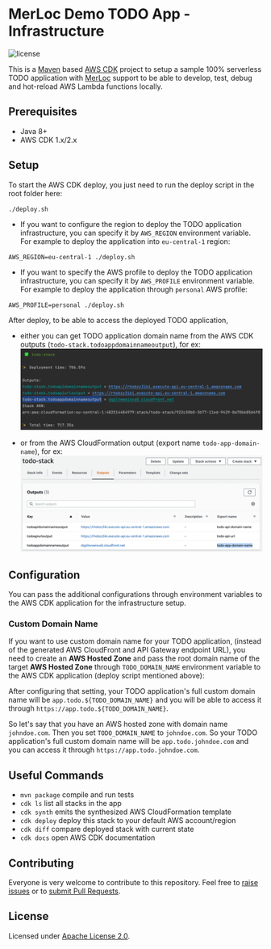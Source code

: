 # MerLoc Demo TODO App - Infrastructure

![license](https://img.shields.io/badge/License-Apache_2.0-blue.svg)

This is a [Maven](https://maven.apache.org/) based [AWS CDK](https://github.com/aws/aws-cdk) project 
to setup a sample 100% serverless TODO application with [MerLoc](https://github.com/thundra-io/merloc) support
to be able to develop, test, debug and hot-reload AWS Lambda functions locally.

## Prerequisites
- Java 8+
- AWS CDK 1.x/2.x

## Setup

To start the AWS CDK deploy, you just need to run the deploy script in the root folder here:
```
./deploy.sh
```

- If you want to configure the region to deploy the TODO application infrastructure, 
you can specify it by `AWS_REGION` environment variable.
For example to deploy the application into `eu-central-1` region:
```
AWS_REGION=eu-central-1 ./deploy.sh
```

- If you want to specify the AWS profile to deploy the TODO application infrastructure,
  you can specify it by `AWS_PROFILE` environment variable.
  For example to deploy the application through `personal` AWS profile:
```
AWS_PROFILE=personal ./deploy.sh
```

After deploy, to be able to access the deployed TODO application,

- either you can get TODO application domain name from the AWS CDK outputs (`todo-stack.todoappdomainnameoutput`), for ex:
![TODO App Domain Name From AWS CDK Output](./assets/todo-app-domain-name-from-aws-cdk-output.png)

- or from the AWS CloudFormation output (export name `todo-app-domain-name`), for ex:
![TODO App Domain Name From AWS CloudFormation Output](./assets/todo-app-domain-name-from-aws-cf-output.png)

## Configuration

You can pass the additional configurations through environment variables to the AWS CDK application 
for the infrastructure setup.

### Custom Domain Name

If you want to use custom domain name for your TODO application,
(instead of the generated AWS CloudFront and API Gateway endpoint URL), 
you need to create an **AWS Hosted Zone** and pass the root domain name of the target **AWS Hosted Zone**
through `TODO_DOMAIN_NAME` environment variable to the AWS CDK application (deploy script mentioned above):

After configuring that setting, your TODO application's full custom domain name will be `app.todo.${TODO_DOMAIN_NAME}` 
and you will be able to access it through `https://app.todo.${TODO_DOMAIN_NAME}`.

So let's say that you have an AWS hosted zone with domain name `johndoe.com`. 
Then you set `TODO_DOMAIN_NAME` to `johndoe.com`. 
So your TODO application's full custom domain name will be `app.todo.johndoe.com` and 
you can access it through `https://app.todo.johndoe.com`.

## Useful Commands

 * `mvn package`     compile and run tests
 * `cdk ls`          list all stacks in the app
 * `cdk synth`       emits the synthesized AWS CloudFormation template
 * `cdk deploy`      deploy this stack to your default AWS account/region
 * `cdk diff`        compare deployed stack with current state
 * `cdk docs`        open AWS CDK documentation

## Contributing

Everyone is very welcome to contribute to this repository.
Feel free to [raise issues](https://github.com/thundra-io/merloc-demo-java/issues)
or to [submit Pull Requests](https://github.com/thundra-io/merloc-demo-java/pulls).

## License

Licensed under [Apache License 2.0](LICENSE).
